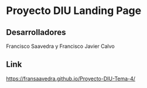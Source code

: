 # Proyecto DIU Landing Page

## Desarrolladores

Francisco Saavedra y Francisco Javier Calvo 

## Link 

https://fransaavedra.github.io/Proyecto-DIU-Tema-4/
